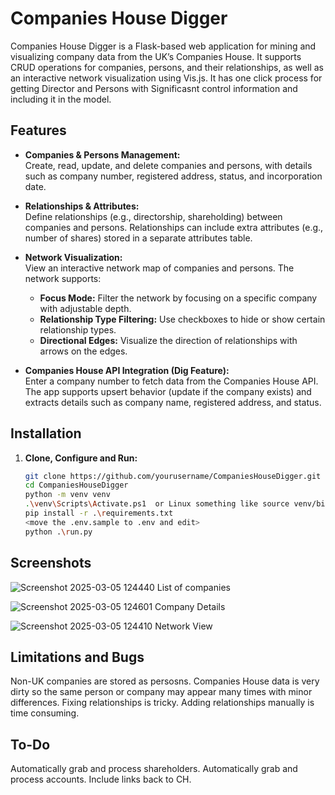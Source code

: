 # Companies House Digger

Companies House Digger is a Flask-based web application for mining and visualizing company data from the UK’s Companies House. It supports CRUD operations for companies, persons, and their relationships, as well as an interactive network visualization using Vis.js.  It has one click process for getting Director and Persons with Significasnt control information and including it in the model.

## Features

- **Companies & Persons Management:**  
  Create, read, update, and delete companies and persons, with details such as company number, registered address, status, and incorporation date.

- **Relationships & Attributes:**  
  Define relationships (e.g., directorship, shareholding) between companies and persons. Relationships can include extra attributes (e.g., number of shares) stored in a separate attributes table.

- **Network Visualization:**  
  View an interactive network map of companies and persons. The network supports:
  - **Focus Mode:** Filter the network by focusing on a specific company with adjustable depth.
  - **Relationship Type Filtering:** Use checkboxes to hide or show certain relationship types.
  - **Directional Edges:** Visualize the direction of relationships with arrows on the edges.

- **Companies House API Integration (Dig Feature):**  
  Enter a company number to fetch data from the Companies House API. The app supports upsert behavior (update if the company exists) and extracts details such as company name, registered address, and status.

## Installation

1. **Clone, Configure and Run:**

   ```bash
   git clone https://github.com/yourusername/CompaniesHouseDigger.git
   cd CompaniesHouseDigger
   python -m venv venv
   .\venv\Scripts\Activate.ps1  or Linux something like source venv/bin/activate
   pip install -r .\requirements.txt
   <move the .env.sample to .env and edit>
   python .\run.py

## Screenshots

![Screenshot 2025-03-05 124440](https://github.com/user-attachments/assets/f077a60b-b810-4cc0-859a-b23d94b6c82e)
List of companies

![Screenshot 2025-03-05 124601](https://github.com/user-attachments/assets/850f68dd-8499-4b03-8620-97b5dadeb866)
Company Details

![Screenshot 2025-03-05 124410](https://github.com/user-attachments/assets/d32decc6-4c8d-4e39-b147-0db0e31745da)
Network View

## Limitations and Bugs
Non-UK companies are stored as persosns.
Companies House data is very dirty so the same person or company may appear many times with minor differences.
Fixing relationships is tricky.
Adding relationships manually is time consuming.

## To-Do
Automatically grab and process shareholders.
Automatically grab and process accounts.
Include links back to CH.

